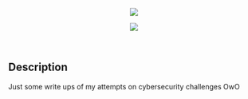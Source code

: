 <body>
  <p align="center">
    <img src="https://readme-typing-svg.herokuapp.com/?lines=Shiro+Writeups&font=Fira%20Code&center=true&width=380&height=50">
  </p>
  
  <p align="center">
    <img src="https://c4.wallpaperflare.com/wallpaper/49/456/854/anime-anime-girls-no-game-no-life-shiro-no-game-no-life-wallpaper-preview.jpg"><br>
  </p><br>
  
  <h2>Description</h2>
  Just some write ups of my attempts on cybersecurity challenges OwO
</body>
